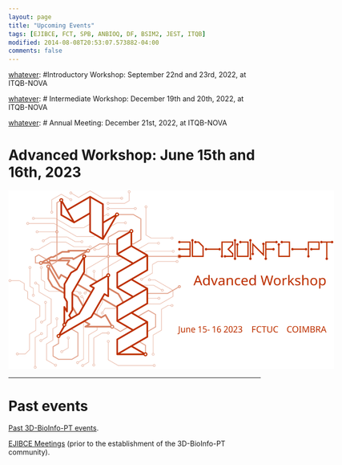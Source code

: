 ```yaml
---
layout: page
title: "Upcoming Events"
tags: [EJIBCE, FCT, SPB, ANBIOQ, DF, BSIM2, JEST, ITQB]
modified: 2014-08-08T20:53:07.573882-04:00
comments: false
---
```


<link rel="stylesheet" href="svgs.css">

[whatever]: <hr>
[whatever]:  #Introductory Workshop: September 22nd and 23rd, 2022, at ITQB-NOVA

[whatever]: <a href="/workshops/workshop_9_2022" title="Click for more information!">
[whatever]:  <img alt="Qries" src="/images/workshop1-2022.svg" class="workshop" style="max-width: 650px; filter: invert(100%) sepia(100%) saturate(300%) hue-rotate(70deg) invert(100%);">
[whatever]:</a>

[whatever]: <hr>
[whatever]: # <a name="#ws2"></a>Intermediate Workshop: December 19th and 20th, 2022, at ITQB-NOVA

[whatever]: <a href="/workshops/workshop_12_2022" title="Click for more information!">
[whatever]: <img alt="Qries" src="/images/workshop2-2022.svg" class="workshop" style="max-width: 650px; filter: invert(100%) sepia(100%) saturate(300%) hue-rotate(290deg) invert(100%);">
[whatever]: </a>

[whatever]: <hr>
[whatever]: # <a name="#meeting"></a>Annual Meeting: December 21st, 2022, at ITQB-NOVA

[whatever]: <a href="/annual_meeting/annual_meeting_12_2022" title="Click for more information!">
[whatever]: <img alt="Qries" title="More information soon!" src="/images/meeting-2022.svg" style="max-width: 650px; filter: invert(100%) sepia(100%) saturate(300%) hue-rotate(0deg) invert(100%);">
[whatever]: </a>

# Advanced Workshop: June 15th and 16th, 2023

<a href="/workshops/workshop_06_2023" title="Click for more information!">
<img alt="Qries" src="/images/workshop1-2023.svg" class="workshop" style="max-width: 650px; filter: invert(100%) sepia(100%) saturate(300%) hue-rotate(150deg) invert(100%);">
</a>

<hr>

# Past events

<a href="past_workshops/">Past 3D-BioInfo-PT events</a>.

<a href="/edicoes_anteriores/">EJIBCE Meetings</a> (prior to the establishment of the 3D-BioInfo-PT community).


